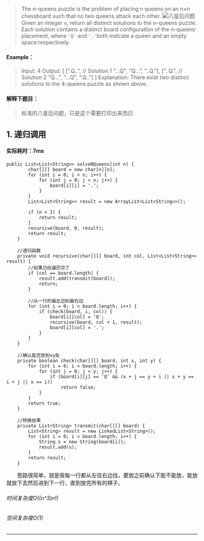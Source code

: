 > The n-queens puzzle is the problem of placing n queens on an n×n chessboard such that no two queens attack each other.
![八皇后问题](http://upload-images.jianshu.io/upload_images/13050335-f0a59da3ccdc575f.png?imageMogr2/auto-orient/strip%7CimageView2/2/w/1240)
Given an integer `n`, return all distinct solutions to the n-queens puzzle.
Each solution contains a distinct board configuration of the n-queens' placement, where `'Q'` and `'.'`both indicate a queen and an empty space respectively.


#### Example：
> Input: 4
Output: [
 [".Q..",  // Solution 1
  "...Q",
  "Q...",
  "..Q."],
["..Q.",  // Solution 2
  "Q...",
  "...Q",
  ".Q.."]
]
Explanation: There exist two distinct solutions to the 4-queens puzzle as shown above.

#### 解释下题目：
> 标准的八皇后问题，只是这个需要打印出来而已


## 1. 递归调用
#### 实际耗时：7ms
```
public List<List<String>> solveNQueens(int n) {
        char[][] board = new char[n][n];
        for (int i = 0; i < n; i++) {
            for (int j = 0; j < n; j++) {
                board[i][j] = '.';
            }
        }
        List<List<String>> result = new ArrayList<List<String>>();

        if (n < 1) {
            return result;
        }
        recursive(board, 0, result);
        return result;
    }

    //递归函数
    private void recursive(char[][] board, int col, List<List<String>> result) {
        //如果已经遍历完了
        if (col == board.length) {
            result.add(transmit(board));
            return;
        }

        //从一行的最左边到最右边
        for (int i = 0; i < board.length; i++) {
            if (check(board, i, col)) {
                board[i][col] = 'Q';
                recursive(board, col + 1, result);
                board[i][col] = '.';
            }
        }
    }

    //确认能否放到xy处
    private boolean check(char[][] board, int x, int y) {
        for (int i = 0; i < board.length; i++) {
            for (int j = 0; j < y; j++) {
                if (board[i][j] == 'Q' && (x + j == y + i || x + y == i + j || x == i))
                    return false;
            }
        }
        return true;
    }

    //转换结果
    private List<String> transmit(char[][] board) {
        List<String> result = new LinkedList<String>();
        for (int i = 0; i < board.length; i++) {
            String s = new String(board[i]);
            result.add(s);
        }
        return result;
    }
```
&emsp;&emsp;思路很简单，就是我每一行都从左往右边找，要放之前确认下能不能放，能放就放下去然后进到下一行，直到放完所有的棋子。
###### 时间复杂度O((n^3)n!) 
###### 空间复杂度O(1)
---------
